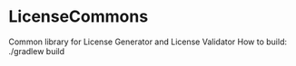 # LicenseCommons
Common library for License Generator and License Validator
How to build: ./gradlew build
